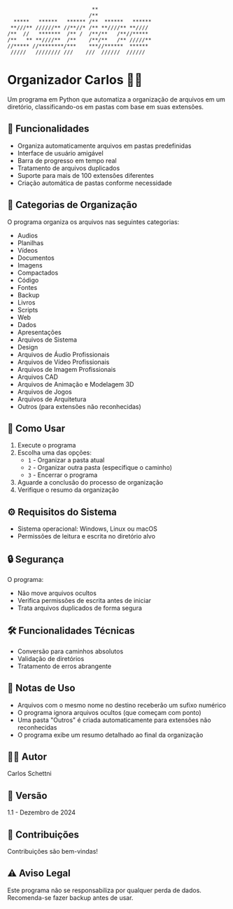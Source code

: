 ```ascii
                           **                 
                          /**                 
  *****   ******   ****** /**  ******   ******
 **///** //////** //**//* /** **////** **//// 
/**  //   *******  /** /  /**/**   /**//***** 
/**   ** **////**  /**    /**/**   /** /////**
//***** //********/***    ***//******  ****** 
 /////   //////// ///    ///  //////  //////  
```


# Organizador Carlos 📁✨
Um programa em Python que automatiza a organização de arquivos em um diretório, classificando-os em pastas com base em suas extensões.

## 🌟 Funcionalidades

- Organiza automaticamente arquivos em pastas predefinidas
- Interface de usuário amigável
- Barra de progresso em tempo real
- Tratamento de arquivos duplicados
- Suporte para mais de 100 extensões diferentes
- Criação automática de pastas conforme necessidade

## 📂 Categorias de Organização

O programa organiza os arquivos nas seguintes categorias:

- Audios
- Planilhas
- Vídeos
- Documentos
- Imagens
- Compactados
- Código
- Fontes
- Backup
- Livros
- Scripts
- Web
- Dados
- Apresentações
- Arquivos de Sistema
- Design
- Arquivos de Áudio Profissionais
- Arquivos de Vídeo Profissionais
- Arquivos de Imagem Profissionais
- Arquivos CAD
- Arquivos de Animação e Modelagem 3D
- Arquivos de Jogos
- Arquivos de Arquitetura
- Outros (para extensões não reconhecidas)

## 🚀 Como Usar

1. Execute o programa
2. Escolha uma das opções:
   - `1` - Organizar a pasta atual
   - `2` - Organizar outra pasta (especifique o caminho)
   - `3` - Encerrar o programa
3. Aguarde a conclusão do processo de organização
4. Verifique o resumo da organização

## ⚙️ Requisitos do Sistema

- Sistema operacional: Windows, Linux ou macOS
- Permissões de leitura e escrita no diretório alvo

## 🔒 Segurança

O programa:
- Não move arquivos ocultos
- Verifica permissões de escrita antes de iniciar
- Trata arquivos duplicados de forma segura

## 🛠️ Funcionalidades Técnicas

- Conversão para caminhos absolutos
- Validação de diretórios
- Tratamento de erros abrangente

## 📝 Notas de Uso

- Arquivos com o mesmo nome no destino receberão um sufixo numérico
- O programa ignora arquivos ocultos (que começam com ponto)
- Uma pasta "Outros" é criada automaticamente para extensões não reconhecidas
- O programa exibe um resumo detalhado ao final da organização

## 👨‍💻 Autor

Carlos Schettni

## 📌 Versão

1.1 - Dezembro de 2024

## 🤝 Contribuições

Contribuições são bem-vindas!

## ⚠️ Aviso Legal

Este programa não se responsabiliza por qualquer perda de dados. Recomenda-se fazer backup antes de usar.
